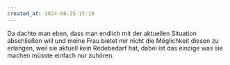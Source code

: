 ```yaml
---
created_at: 2024-06-25 15:18
---
```


Da dachte man eben, dass man endlich mit der aktuellen Situation abschließen will und meine Frau bietet mir nicht die Möglichkeit diesen zu erlangen, weil sie aktuell kein Redebedarf hat, dabei ist das einzige was sie machen müsste einfach nur zuhören.